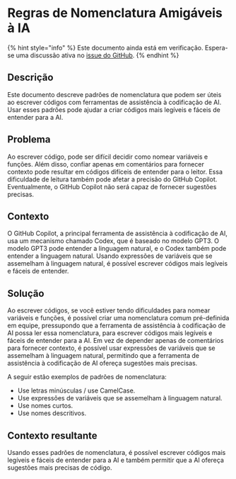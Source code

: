 # Regras de Nomenclatura Amigáveis ​​à IA

{% hint style="info" %}
Este documento ainda está em verificação. Espera-se uma discussão ativa no [issue do GitHub](https://github.com/AI-Native-Development/patterns/issues/6).
{% endhint %}

## Descrição

Este documento descreve padrões de nomenclatura que podem ser úteis ao escrever códigos com ferramentas de assistência à codificação de AI. Usar esses padrões pode ajudar a criar códigos mais legíveis e fáceis de entender para a AI.

## Problema

Ao escrever código, pode ser difícil decidir como nomear variáveis e funções. Além disso, confiar apenas em comentários para fornecer contexto pode resultar em códigos difíceis de entender para o leitor. Essa dificuldade de leitura também pode afetar a precisão do GitHub Copilot. Eventualmente, o GitHub Copilot não será capaz de fornecer sugestões precisas.

## Contexto

O GitHub Copilot, a principal ferramenta de assistência à codificação de AI, usa um mecanismo chamado Codex, que é baseado no modelo GPT3. O modelo GPT3 pode entender a linguagem natural, e o Codex também pode entender a linguagem natural. Usando expressões de variáveis que se assemelham à linguagem natural, é possível escrever códigos mais legíveis e fáceis de entender.

## Solução

Ao escrever códigos, se você estiver tendo dificuldades para nomear variáveis e funções, é possível criar uma nomenclatura comum pré-definida em equipe, pressupondo que a ferramenta de assistência à codificação de AI possa ler essa nomenclatura, para escrever códigos mais legíveis e fáceis de entender para a AI. Em vez de depender apenas de comentários para fornecer contexto, é possível usar expressões de variáveis que se assemelham à linguagem natural, permitindo que a ferramenta de assistência à codificação de AI ofereça sugestões mais precisas.

A seguir estão exemplos de padrões de nomenclatura:

* Use letras minúsculas / use CamelCase.
* Use expressões de variáveis que se assemelham à linguagem natural.
* Use nomes curtos.
* Use nomes descritivos.

## Contexto resultante

Usando esses padrões de nomenclatura, é possível escrever códigos mais legíveis e fáceis de entender para a AI e também permitir que a AI ofereça sugestões mais precisas de código.
